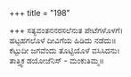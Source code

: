 +++
title = "198"

+++
ಸತ್ಯವಂತನನರಸಲೆನುತ ಪೇಟೆಗಳೊಳಗೆ।  
ಹಟ್ಟಹಗಲೊಳೆ ದೀವಿಗೆಯ ಹಿಡಿದು ನಡೆದು॥  
ಕೆಟ್ಟುದೀ ಜಗವೆಂದು ತೊಟ್ಟಿಯೊಳೆ ವಸಿಸಿದನು।  
ತಾತ್ತ್ವಿಕ ಡಯೋಜೆನಿಸ್ - ಮಂಕುತಿಮ್ಮ॥  
